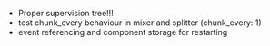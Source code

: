 - Proper supervision tree!!!
- test chunk_every behaviour in mixer and splitter (chunk_every: 1)
- event referencing and component storage for restarting 